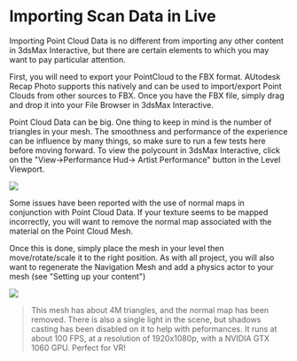# Importing Scan Data in Live

Importing Point Cloud Data is no different from importing any other content in 3dsMax Interactive, but there are certain elements to which you may want to pay particular attention.

First, you will need to export your PointCloud to the FBX format. AUtodesk Recap Photo supports this natively and can be used to import/export Point Clouds from other sources to FBX. Once you have the FBX file, simply drag and drop it into your File Browser in 3dsMax Interactive.

Point Cloud Data can be big. One thing to keep in mind is the number of triangles in your mesh. The smoothness and performance of the experience can be influence by many things, so make sure to run a few tests here before moving forward. To view the polycount in 3dsMax Interactive, click on the "View->Performance Hud-> Artist Performance" button in the Level Viewport.

![](../../images/live_scan_data_perfhud.png)

Some issues have been reported with the use of normal maps in conjunction with Point Cloud Data. If your texture seems to be mapped incorrectly, you will want to remove the normal map associated with the material on the Point Cloud Mesh.

Once this is done, simply place the mesh in your level then move/rotate/scale it to the right position. As with all project, you will also want to regenerate the Navigation Mesh and add a physics actor to your mesh (see "Setting up your content")

![](../../images/live_scan_data_normal_map.png)

> This mesh has about 4M triangles, and the normal map has been removed. There is also a single light in the scene, but shadows casting has been disabled on it to help with peformances. It runs at about 100 FPS, at a resolution of 1920x1080p, with a NVIDIA GTX 1060 GPU. Perfect for VR!



